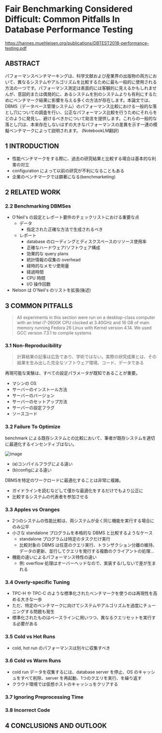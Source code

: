 # Fair Benchmarking Considered Difficult: Common Pitfalls In Database Performance Testing

https://hannes.muehleisen.org/publications/DBTEST2018-performance-testing.pdf

## ABSTRACT

パフォーマンスベンチマーキングは、科学文献および産業界の出版物の両方において、異なるシステムやアルゴリズムを比較するために最も一般的に使用される方法の一つです。パフォーマンス測定は表面的には客観的に見えるかもしれませんが、意図的または偶発的に、あるシステムを別のシステムよりも有利にするためにベンチマーク結果に影響を与える多くの方法が存在します。本論文では、DBMS（データベース管理システム）のパフォーマンス比較における一般的な落とし穴についての調査を行い、公正なパフォーマンス比較を行うためにそれらをどのように発見し、避けるべきかについて助言を提供します。これらの一般的な落とし穴は、本来存在しないはずの大きなパフォーマンスの差異を示す一連の模擬ベンチマークによって説明されます。
(NotebookLM翻訳)

## 1 INTRODUCTION

- 性能ベンチマークをする際に、過去の研究結果と比較する場合は基本的な利害の対立
- configuration によって以前の研究が不利になることもある
- 企業のベンチマークでは顕著になる(benchmarketing)

## 2 RELATED WORK

### 2.2 Benchmarking DBMSes

- O'Neil's の設定とレポート要件のチェックリストにおける重要な点
  - データ
    - 指定された正確な方法で生成されるべき
  - レポート
    - database のローディングとディスクスペースのリソース使用率
    - 正確なハードウェア/ソフトウェア構成
    - 効果的な query plans
    - 統計情報の収集の overhead
    - 経時的なメモリ使用量
    - 経過時間
    - CPU 時間
    - I/O 操作回数
- Nelson は O'Neil's のリストを拡張(後述)

## 3 COMMON PITFALLS

> All experiments in this section were run on a desktop-class computer with an Intel i7-2600K CPU clocked at 3.40GHz and 16 GB of
main memory running Fedora 26 Linux with Kernel version 4.14. We
used GCC version 7.3.1 to compile systems

### 3.1 Non-Reproducibility

> 計算結果の記事は広告であり、学術ではない。実際の研究成果とは、その結果を生み出した完全なソフトウェア環境、コード、データである

再現可能な実験は、すべての設定パラメータが既知であることが重要。

- マシンの OS
- サーバーのインストール方法
- サーバーのバージョン
- サーバーのセットアップ方法
- サーバーの設定フラグ
- ソースコード

### 3.2 Failure To Optimize

benchmark による既存システムとの比較において、筆者が既存システムを適切に最適化するインセンティブはない。

![image](https://github.com/user-attachments/assets/1267fffe-59a7-4a59-8197-f35a35952f47)

- (a)コンパイルフラグによる違い
- (b)configによる違い

DBMSを特定のワークロードに最適化することは非常に複雑。

- ガイドラインを読むなどして僅かな最適化をするだけでもより公正に
- 比較するシステムの代表者を参加させる

### 3.3 Apples vs Oranges

- 2つのシステムの性能比較は、両システムが全く同じ機能を実行する場合にのみ公平
- 小さな standalone プログラムを本格的な DBMS と比較するようなケース
    - standalone プログラムは特定のタスクだけ実行
    - 比較対象の DBMS は任意のクエリ実行、トランザクション分離の維持、データの更新、並行してクエリを発行する複数のクライアントの処理...
- 機能の違いによるパフォーマンス特性の違い
  - 例: overflow 処理はオーバーヘッドなので、実装する/しないで差が生まれる

### 3.4 Overly-specific Tuning

- TPC-H や TPC-C のような標準化されたベンチマークを使うのは再現性を高める大きな一歩
- ただ、特定のベンチマークに向けてシステムやアルゴリズムを過度にチューニングする問題も発生
- 標準化されたものはベースラインに用いつつ、異なるクエリセットを実行する必要がある

### 3.5 Cold vs Hot Runs

- cold, hot run のパフォーマンスは別々に収集すべき

### 3.6 Cold vs Warm Runs

- cold run データを収集するには、database server を停止、OS のキャッシュをすべて削除、server を再起動、1つのクエリを実行、を繰り返す
- クラウド環境では仮想ホストのキャッシュをクリアする

### 3.7 Ignoring Preprocessing Time

### 3.8 Incorrect Code

## 4 CONCLUSIONS AND OUTLOOK
